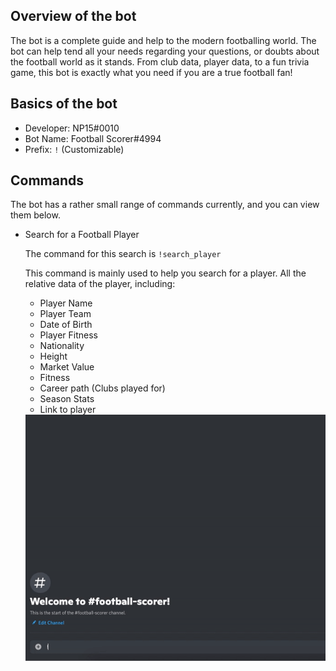 ## Overview of the bot

The bot is a complete guide and help to the modern footballing world. The bot can help tend all your needs regarding your questions, or doubts about the football world as it stands. From club data, player data, to a fun trivia game, this bot is exactly what you need if you are a true football fan!

## Basics of the bot

- Developer: NP15#0010
- Bot Name: Football Scorer#4994
- Prefix: `!` (Customizable)


## Commands

The bot has a rather small range of commands currently, and you can view them below.

- Search for a Football Player
  
  The command for this search is `!search_player`
  
  This command is mainly used to help you search for a player. All the relative data of the player, including:
  - Player Name
  - Player Team
  - Date of Birth
  - Player Fitness 
  - Nationality
  - Height
  - Market Value
  - Fitness
  - Career path (Clubs played for)
  - Season Stats
  - Link to player
  
  <img src= "/Usage/search_player.gif" alt = "search_player">
